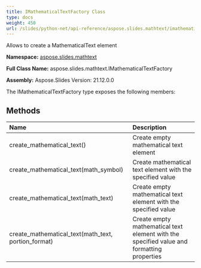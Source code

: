 ```yaml
---
title: IMathematicalTextFactory Class
type: docs
weight: 450
url: /slides/python-net/api-reference/aspose.slides.mathtext/imathematicaltextfactory/
---
```


Allows to create a MathematicalText element

**Namespace:** [aspose.slides.mathtext](/slides/python-net/api-reference/aspose.slides.mathtext/)

**Full Class Name:** aspose.slides.mathtext.IMathematicalTextFactory

**Assembly:**  Aspose.Slides Version: 21.12.0.0

The IMathematicalTextFactory type exposes the following members:
## **Methods**
|**Name**|**Description**|
| :- | :- |
|create_mathematical_text()|Create empty mathematical text element|
|create_mathematical_text(math_symbol)|Create mathematical text element with the specified value|
|create_mathematical_text(math_text)|Create empty mathematical text element with the specified value|
|create_mathematical_text(math_text, portion_format)|Create empty mathematical text element with the specified value and formatting properties|
